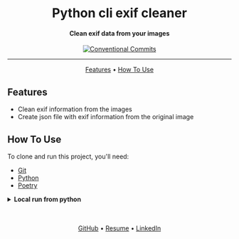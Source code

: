 <h1 align="center">
  Python cli exif cleaner
  <br>
</h1>

<h4 align="center">
    Clean exif data from your images
    <br>
</h4>

<div align="center">

[![Conventional Commits](https://img.shields.io/badge/Conventional%20Commits-1.0.0-%23FE5196?logo=conventionalcommits&logoColor=white)](https://conventionalcommits.org)

</div>
<hr>

<p align="center">
  <a href="#features">Features</a> •
  <a href="#how-to-use">How To Use</a>
</p>


## Features
* Clean exif information from the images
* Create json file with exif information from the original image


## How To Use
To clone and run this project, you'll need:
- [Git](https://git-scm.com)
- [Python](https://www.python.org/downloads/)
- [Poetry](https://python-poetry.org/docs/#installation)


<details>

<summary><strong>Local run from python</strong></summary>

1. Firstly clone repo
   ```bash
   git clone git@github.com:mrKazzila/exif_cleaner.git
   ```

2. Setup poetry
   ```bash
    poetry config virtualenvs.in-project true
    poetry shell
    poetry install --only dev
	```

3. Run script
   ```bash
   python main.py [OPTIONS]
   ```

**Parameters**

| Parameter          | Type   | Description                                         | Required | Default value |
|--------------------|--------|-----------------------------------------------------|----------|---------------|
| `--input-folder`   | `str`  | Path to images folder.                              | True     | -             |
| `--output-folder`  | `str`  | Path to folder where save images without exif data. | True     | -             |
| `--create-json`    | `bool` | Create Json file with exif image data.              | False    | True          |
| `--clean-exif`     | `bool` | Clean exif from images.                             | False    | True          |


**Examples**

   ```bash
    python main.py -i pictures -o pictures
   ```


</details>


<br>
<br>
<p align="center">
  <a href="https://github.com/mrKazzila">GitHub</a> •
  <a href="https://mrkazzila.github.io/resume/">Resume</a> •
  <a href="https://www.linkedin.com/in/i-kazakov/">LinkedIn</a>
</p>
